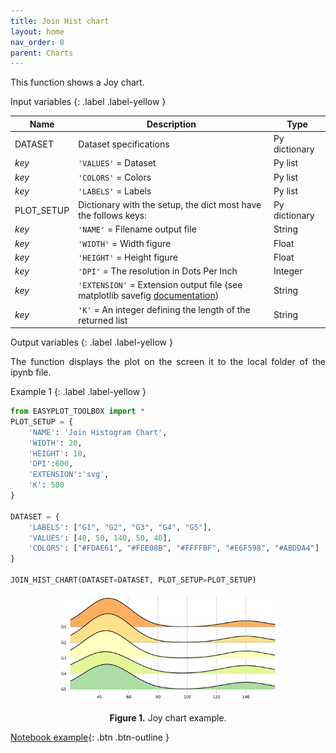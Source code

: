 ```yaml
---
title: Join Hist chart
layout: home
nav_order: 8
parent: Charts
---
```


<!--Don't delete ths script-->
<script src = "https://polyfill.io/v3/polyfill.min.js?features=es6"></script>
<script id = "MathJax-script" async src="https://cdn.jsdelivr.net/npm/mathjax@3/es5/tex-mml-chtml.js"></script>
<!--Don't delete ths script-->

<p align = "justify">This function shows a Joy chart.</p>

Input variables
{: .label .label-yellow }

<table style = "width:100%">
   <thead>
      <tr>
        <th>Name</th>
        <th>Description</th>
        <th>Type</th>
      </tr>
    </thead>
    <tr>
        <td>DATASET</td>
        <td>Dataset specifications</td>
        <td>Py dictionary</td>
    </tr>
    <tr>
        <td><i>key</i></td>
        <td><code>'VALUES'</code> = Dataset</td>
        <td>Py list</td>
    </tr>  
    <tr>
        <td><i>key</i></td>
        <td><code>'COLORS'</code> = Colors</td>
        <td>Py list</td>
    </tr>  
    <tr>
        <td><i>key</i></td>
        <td><code>'LABELS'</code> = Labels</td>
        <td>Py list</td>
    </tr>
     <tr>
        <td>PLOT_SETUP</td>
        <td>Dictionary with the setup, the dict most have the follows keys:</td>
        <td>Py dictionary</td>
    </tr>
    <tr>
        <td><i>key</i></td>
        <td><code>'NAME'</code> = Filename output file</td>
        <td>String</td>
    </tr>  
    <tr>
        <td><i>key</i></td>
        <td><code>'WIDTH'</code> = Width figure</td>
        <td>Float</td>
    </tr>
    <tr>
        <td><i>key</i></td>
        <td><code>'HEIGHT'</code> = Height figure</td>
        <td>Float</td>
    </tr>
    <tr>
        <td><i>key</i></td>
        <td><code>'DPI'</code> = The resolution in Dots Per Inch</td>
        <td>Integer</td>
    </tr>   
    <tr>
        <td><i>key</i></td>
        <td><code>'EXTENSION'</code> = Extension output file (see matplotlib savefig <a href="https://matplotlib.org/stable/api/_as_gen/matplotlib.pyplot.savefig.html" target="_blank">documentation</a>)</td>
        <td>String</td>
    </tr>
    <tr>
        <td><i>key</i></td>
        <td><code>'K'</code> = An integer defining the length of the returned list</td>
        <td>String</td>
    </tr>  
</table>

Output variables
{: .label .label-yellow }

<p align = "justify">The function displays the plot on the screen it to the local folder of the ipynb file.</p>

Example 1
{: .label .label-yellow }


```python
from EASYPLOT_TOOLBOX import *
PLOT_SETUP = {
    'NAME': 'Join Histogram Chart',
    'WIDTH': 20,
    'HEIGHT': 10,
    'DPI':600,
    'EXTENSION':'svg',
    'K': 500
}

DATASET = {
    'LABELS': ["G1", "G2", "G3", "G4", "G5"],
    'VALUES': [40, 50, 140, 50, 40],
    'COLORS': ["#FDAE61", "#FEE08B", "#FFFFBF", "#E6F598", "#ABDDA4"]
}

JOIN_HIST_CHART(DATASET=DATASET, PLOT_SETUP=PLOT_SETUP)
```

<center><img src="assets/images/figure11.svg" width="70%"></center>
<p align = "center"><b>Figure 1.</b> Joy chart example.</p>

[Notebook example](https://github.com/wmpjrufg/EASYPLOTPY/blob/gh-pages/notebooks/010-JOIN_HIST_CHART.ipynb){: .btn .btn-outline }